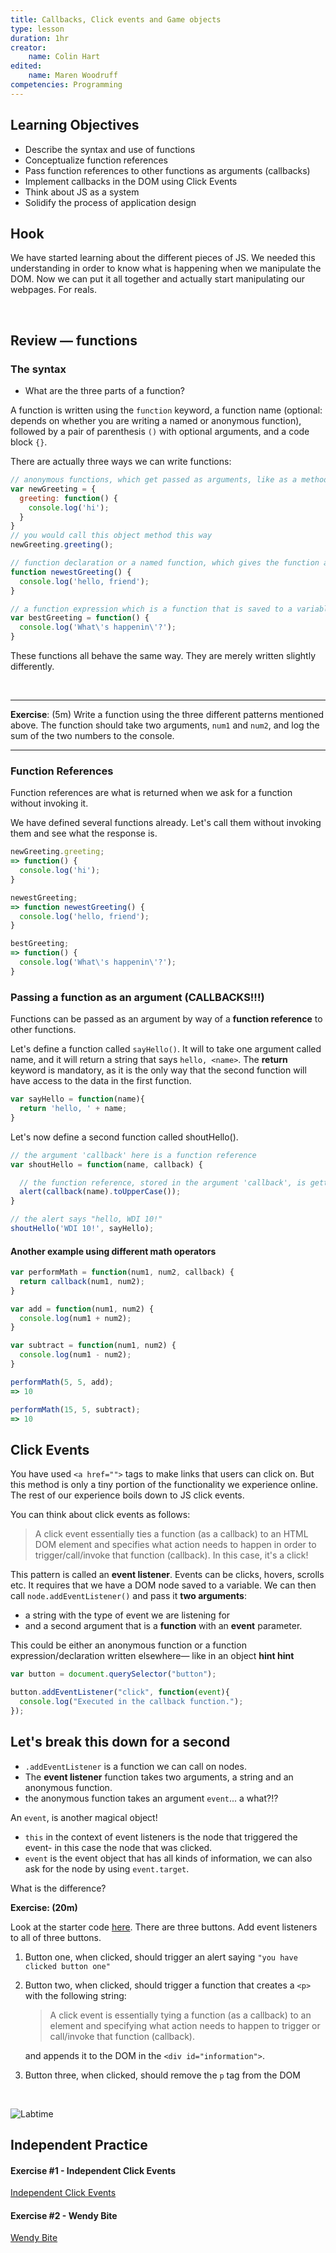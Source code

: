 ```yaml
---
title: Callbacks, Click events and Game objects
type: lesson
duration: 1hr
creator:
    name: Colin Hart
edited:
    name: Maren Woodruff
competencies: Programming
---
```


## Learning Objectives

<!-- * Window onload -->
* Describe the syntax and use of functions
* Conceptualize function references
* Pass function references to other functions as arguments (callbacks)
* Implement callbacks in the DOM using Click Events
* Think about JS as a system
* Solidify the process of application design

<!-- ## DOM Load Order

Here's what happens when a browser loads a website:

1. It makes a request for and fetches the HTML page (e.g. index.html)
2. It starts parsing the HTML, i.e. building the dom.
3. The parser sees a `<script>` tag referencing an external script file.
4. The browser makes a second request for the script file. Meanwhile, the parser stops and and waits. This is called **Blocking**.
5. Once the script is downloaded and executed the parser will continue parsing the rest of the HTML document.

There are several more advanced techniques for loading our JS, but for now we can just make sure our script tag is at the end of the html so the DOM loads before our script runs.

<br />

## window.onload

There is a pattern we can follow to help our page load properly and execute in the right order.

We can surround our Javascript in a function called `window.onload = function() {}`. This function will wait until the entire window/dom is loaded before allowing our Javascript to run.

In your `main.js` file, wrap your Javascript code in the following function:

```js
window.onload = function() {
  // code
}
```

Refresh your window and make sure your script is still running!

It is fired after the entire page loads, includ­ing its con­tent (images, css, scripts, etc.) -->

## Hook
We have started learning about the different pieces of JS.  We needed this understanding in order to know what is happening when we manipulate the DOM.  Now we can put it all together and actually start manipulating our webpages.  For reals.  

<br />

## Review — functions

### The syntax

- What are the three parts of a function?

A function is written using the `function` keyword, a function name (optional: depends on whether you are writing a named or anonymous function), followed by a pair of parenthesis `()` with optional arguments, and a code block `{}`.

There are actually three ways we can write functions:

```javascript
// anonymous functions, which get passed as arguments, like as a method in an object or as a function reference (which we will discuss in a few minutes)
var newGreeting = {
  greeting: function() {
    console.log('hi');
  }
}
// you would call this object method this way
newGreeting.greeting();

// function declaration or a named function, which gives the function a descriptive name, after the function keyword.
function newestGreeting() {
  console.log('hello, friend');
}

// a function expression which is a function that is saved to a variable
var bestGreeting = function() { 
  console.log('What\'s happenin\'?');
}
```

These functions all behave the same way.  They are merely written slightly differently.

<br />

--- 

**Exercise**: (5m) Write a function using the three different patterns mentioned above. The function should take two arguments, `num1` and `num2`, and log the sum of the two numbers to the console.

<!-- **[NOTE]**: Even though you can declare an anonymous function you can't actually call it. Only named functions and those saved to variables can be invoked with a parens `()`.

So, why would we even want to write a function without a name? We are building up to this. Keep it in the back of your head for a moment. -->

---

### Function References

Function references are what is returned when we ask for a function without invoking it.

We have defined several functions already. Let's call them without invoking them and see what the response is.

```javascript
newGreeting.greeting;
=> function() {
  console.log('hi');
}

newestGreeting;
=> function newestGreeting() {
  console.log('hello, friend');
}

bestGreeting;
=> function() { 
  console.log('What\'s happenin\'?');
}
```

### Passing a function as an argument (CALLBACKS!!!)

Functions can be passed as an argument by way of a **function reference** to other functions. 

Let's define a function called `sayHello()`. It will to take one argument called name, and it will return a string that says `hello, <name>`.  The **return** keyword is mandatory, as it is the only way that the second function will have access to the data in the first function.

```javascript
var sayHello = function(name){
  return 'hello, ' + name;
}
```

Let's now define a second function called shoutHello().

```javascript
// the argument 'callback' here is a function reference
var shoutHello = function(name, callback) {

  // the function reference, stored in the argument 'callback', is getting invoked with a parens
  alert(callback(name).toUpperCase()); 
}

// the alert says "hello, WDI 10!"
shoutHello('WDI 10!', sayHello);
```

#### Another example using different math operators

```javascript
var performMath = function(num1, num2, callback) {
  return callback(num1, num2);
}

var add = function(num1, num2) {
  console.log(num1 + num2); 
}

var subtract = function(num1, num2) {
  console.log(num1 - num2);
}

performMath(5, 5, add);
=> 10

performMath(15, 5, subtract);
=> 10
```

## Click Events

You have used `<a href="">` tags to make links that users can click on. But this method is only a tiny portion of the functionality we experience online.  The rest of our experience boils down to JS click events.

You can think about click events as follows:

> A click event essentially ties a function (as a callback) to an HTML DOM element and specifies what action needs to happen in order to trigger/call/invoke that function (callback). In this case, it's a click!

This pattern is called an **event listener**. Events can be clicks, hovers, scrolls etc. It requires that we have a DOM node saved to a variable. We can then call `node.addEventListener()` and pass it **two arguments**: 
- a string with the type of event we are listening for
- and a second argument that is a **function** with an **event** parameter.

This could be either an anonymous function or a function expression/declaration written elsewhere— like in an object **hint hint**

```javascript
var button = document.querySelector("button");

button.addEventListener("click", function(event){
  console.log("Executed in the callback function.");
});
```

## Let's break this down for a second

- `.addEventListener` is a function we can call on nodes.
- The **event listener** function takes two arguments, a string and an anonymous function.
- the anonymous function takes an argument `event`... a what?!?

An `event`, is another magical object!

- `this` in the context of event listeners is the node that triggered the event- in this case the node that was clicked.
- `event` is the event object that has all kinds of information, we can also ask for the node by using `event.target`.

What is the difference?

**Exercise: (20m)** 

Look at the starter code <a href="https://github.com/ATL-WDI-Curriculum/atl-wdi-10/tree/master/labs/unit_01/javaScript/in-class-click-events">here</a>. There are three buttons. Add event listeners to all of three buttons.

1. Button one, when clicked, should trigger an alert saying `"you have clicked button one"`
2. Button two, when clicked, should trigger a function that creates a `<p>` with the following string:

   >A click event is essentially tying a function (as a callback) to an element and specifying what action needs to happen to trigger or call/invoke that function (callback).

   and appends it to the DOM in the `<div id="information">`.
3. Button three, when clicked, should remove the `p` tag from the DOM

<br />

![Labtime](http://i.imgur.com/WzTTdIe.jpg)

## Independent Practice

#### Exercise #1 - Independent Click Events

[Independent Click Events](https://github.com/ATL-WDI-Curriculum/atl-wdi-10/tree/master/labs/unit_01/javaScript/independent-click-events)

#### Exercise #2 - Wendy Bite

[Wendy Bite](https://github.com/ATL-WDI-Curriculum/atl-wdi-10/tree/master/labs/unit_01/javaScript/wendy-bite)
